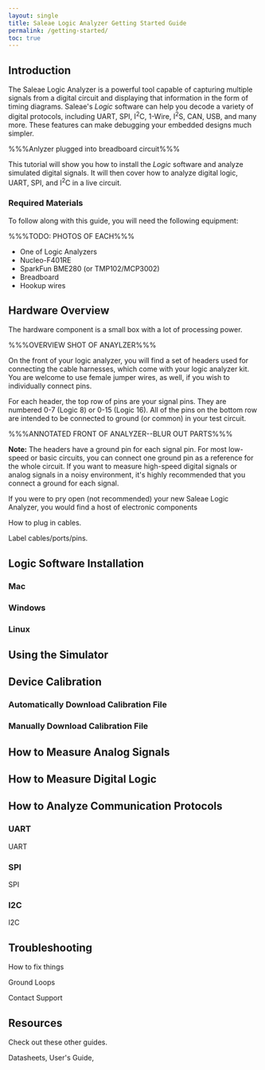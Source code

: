 ```yaml
---
layout: single
title: Saleae Logic Analyzer Getting Started Guide
permalink: /getting-started/
toc: true
---
```


## Introduction

The Saleae Logic Analyzer is a powerful tool capable of capturing multiple signals from a digital circuit and displaying that information in the form of timing diagrams. Saleae's *Logic* software can help you decode a variety of digital protocols, including UART, SPI, I<sup>2</sup>C, 1-Wire, I<sup>2</sup>S, CAN, USB, and many more. These features can make debugging your embedded designs much simpler.

%%%Anlyzer plugged into breadboard circuit%%%

This tutorial will show you how to install the *Logic* software and analyze simulated digital signals. It will then cover how to analyze digital logic, UART, SPI, and I<sup>2</sup>C in a live circuit.

### Required Materials

To follow along with this guide, you will need the following equipment:

%%%TODO: PHOTOS OF EACH%%%

 * One of Logic Analyzers
 * Nucleo-F401RE
 * SparkFun BME280 (or TMP102/MCP3002)
 * Breadboard
 * Hookup wires

## Hardware Overview

The hardware component is a small box with a lot of processing power.

%%%OVERVIEW SHOT OF ANAYLZER%%%

On the front of your logic analyzer, you will find a set of headers used for connecting the cable harnesses, which come with your logic analyzer kit. You are welcome to use female jumper wires, as well, if you wish to individually connect pins.

For each header, the top row of pins are your signal pins. They are numbered 0-7 (Logic 8) or 0-15 (Logic 16). All of the pins on the bottom row are intended to be connected to ground (or common) in your test circuit.

%%%ANNOTATED FRONT OF ANALYZER--BLUR OUT PARTS%%%

<div class="notice">
    <b>Note:</b> The headers have a ground pin for each signal pin. For most low-speed or basic circuits, you can connect one ground pin as a reference for the whole circuit. If you want to measure high-speed digital signals or analog signals in a noisy environment, it's highly recommended that you connect a ground for each signal.
</div>

If you were to pry open (not recommended) your new Saleae Logic Analyzer, you would find a host of electronic components

How to plug in cables.

Label cables/ports/pins.

## Logic Software Installation

### Mac

### Windows

### Linux

## Using the Simulator

## Device Calibration

### Automatically Download Calibration File

### Manually Download Calibration File

## How to Measure Analog Signals

## How to Measure Digital Logic

## How to Analyze Communication Protocols

### UART

UART

### SPI

SPI

### I2C

I2C

## Troubleshooting

How to fix things

Ground Loops

Contact Support

## Resources

Check out these other guides.

Datasheets, User's Guide, 